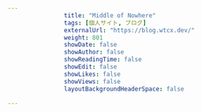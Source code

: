 ---
                title: "Middle of Nowhere"
                tags: [個人サイト, ブログ]
                externalUrl: "https://blog.wtcx.dev/"
                weight: 801
                showDate: false
                showAuthor: false
                showReadingTime: false
                showEdit: false
                showLikes: false
                showViews: false
                layoutBackgroundHeaderSpace: false
                ---

